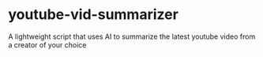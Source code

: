 # youtube-vid-summarizer
A lightweight script that uses AI to summarize the latest youtube video from a creator of your choice
